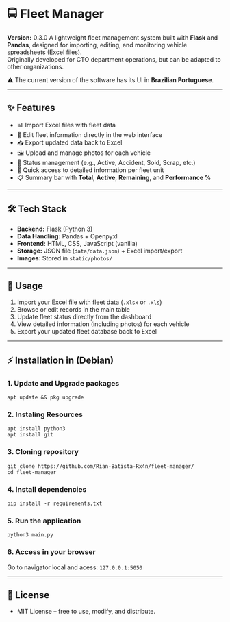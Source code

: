 # 🚍 Fleet Manager

**Version:** 0.3.0
A lightweight fleet management system built with **Flask** and **Pandas**, designed for importing, editing, and monitoring vehicle spreadsheets (Excel files).  
Originally developed for CTO department operations, but can be adapted to other organizations.  

⚠️ The current version of the software has its UI in **Brazilian Portuguese**.

---

## ✨ Features
- 📊 Import Excel files with fleet data  
- 📝 Edit fleet information directly in the web interface  
- 📥 Export updated data back to Excel  
- 🖼️ Upload and manage photos for each vehicle  
- 📌 Status management (e.g., Active, Accident, Sold, Scrap, etc.)  
- 🔎 Quick access to detailed information per fleet unit  
- 📋 Summary bar with **Total**, **Active**, **Remaining**, and **Performance %**  

---

## 🛠️ Tech Stack
- **Backend:** Flask (Python 3)  
- **Data Handling:** Pandas + Openpyxl  
- **Frontend:** HTML, CSS, JavaScript (vanilla)  
- **Storage:** JSON file (`data/data.json`) + Excel import/export  
- **Images:** Stored in `static/photos/`  

---

## 📖 Usage
1. Import your Excel file with fleet data (`.xlsx` or `.xls`)  
2. Browse or edit records in the main table  
3. Update fleet status directly from the dashboard  
4. View detailed information (including photos) for each vehicle  
5. Export your updated fleet database back to Excel 

---

## ⚡ Installation in (Debian)

### 1. Update and Upgrade packages
```
apt update && pkg upgrade
```
### 2. Instaling Resources
```
apt install python3
apt install git
```
### 3. Cloning repository
```
git clone https://github.com/Rian-Batista-Rx4n/fleet-manager/
cd fleet-manager
```
### 4. Install dependencies
```
pip install -r requirements.txt
```
### 5. Run the application
```
python3 main.py
```
### 6. Access in your browser
Go to navigator local and acess: `127.0.0.1:5050`

---

## 📜 License
- MIT License – free to use, modify, and distribute.